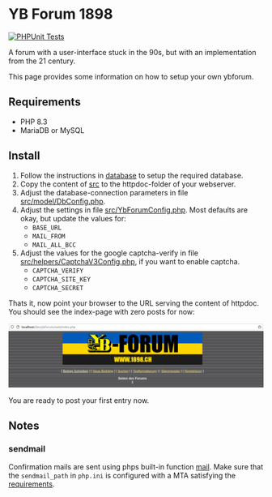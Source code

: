# YB Forum 1898
[![PHPUnit Tests](https://github.com/eg-be/ybforum/actions/workflows/github-actions-phpunit-tests.yml/badge.svg)](https://github.com/eg-be/ybforum/actions/workflows/github-actions-phpunit-tests.yml)

A forum with a user-interface stuck in the 90s, but with an implementation from the 21 century.

This page provides some information on how to setup your own ybforum.

## Requirements
- PHP 8.3
- MariaDB or MySQL

## Install
1. Follow the instructions in [database](database) to setup the required database.
2. Copy the content of [src](src) to the httpdoc-folder of your webserver.
3. Adjust the database-connection parameters in file [src/model/DbConfig.php](src/model/DbConfig.php).
4. Adjust the settings in file [src/YbForumConfig.php](src/YbForumConfig.php). Most defaults are okay, but update the values for:
   - `BASE_URL`
   - `MAIL_FROM`
   - `MAIL_ALL_BCC`
5. Adjust the values for the google captcha-verify in file [src/helpers/CaptchaV3Config.php](src/helpers/CaptchaV3Config.php), if you want to enable captcha.
   - `CAPTCHA_VERIFY`
   - `CAPTCHA_SITE_KEY`
   - `CAPTCHA_SECRET`

Thats it, now point your browser to the URL serving the content of httpdoc. You should see the index-page with zero posts for now:

![Empty index](index.png)

You are ready to post your first entry now.

## Notes
### sendmail
Confirmation mails are sent using phps built-in function [mail](https://www.php.net/manual/de/function.mail.php). Make sure that the `sendmail_path` in `php.ini` is configured with a MTA satisfying the [requirements](https://www.php.net/manual/en/mail.requirements.php).
